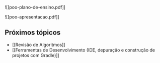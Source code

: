 ![[poo-plano-de-ensino.pdf]]

![[poo-apresentacao.pdf]]

## Próximos tópicos
- [[Revisão de Algoritmos]]
- [[Ferramentas de Desenvolvimento (IDE, depuração e construção de projetos com Gradle)]]